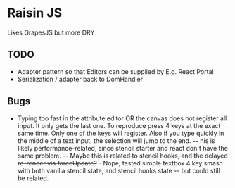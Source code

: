# Raisin JS

Likes GrapesJS but more DRY

## TODO

- Adapter pattern so that Editors can be supplied by E.g. React Portal
- Serialization / adapter back to DomHandler

## Bugs

- Typing too fast in the attribute editor OR the canvas does not register all input. It only gets the last one. To reproduce press 4 keys at the exact same time. Only one of the keys will register. Also if you type quickly in the middle of a text input, the selection will jump to the end.
  -- his is likely performance-related, since stencil starter and react don't have the same problem.
  -- ~~Maybe this is related to stencil hooks, and the delayed re-render via forceUpdate?~~ - Nope, tested simple textbox 4 key smash with both vanilla stencil state, and stencil hooks state -- but could still be related.
